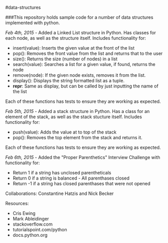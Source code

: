 #data-structures

###This repository holds sample code for a number of data structures implemented with python.

*Feb 4th, 2015* - Added a Linked List structure in Python. Has classes for each node, as well as the structure itself. Includes functionality for:
                      <ul>
                      <li>insert(value): Inserts the given value at the front of the list</li>
                      <li>pop(): Removes the front value from the list and returns that to the user</li>
                      <li>size(): Returns the size (number of nodes) in a list</li>
                      <li>search(value): Searches a list for a given value, if found, returns the node</li>
                      <li>remove(node): If the given node exists, removes it from the list.</li>
                      <li>display(): Displays the string formatted list as a tuple.</li>
                      <li>__repr__: Same as display, but can be called by just inputting the name of the list</li>
                      </ul>
                  <p>Each of these functions has tests to ensure they are working as expected.</p>
*Feb 5th, 2015* - Added a stack structure in Python. Has a class for an element of the stack, as well as the stack stucture itself. Includes functionality for:
                      <ul>
                      <li>push(value): Adds the value at to top of the stack</li>
                      <li>pop(): Removes the top element from the stack and returns it.</li>
                      </ul>
                  <p>Each of these functions has tests to ensure they are working as expected.</p>
*Feb 6th, 2015* - Added the "Proper Parenthetics" Interview Challenge with functionality for:
                      <ul>
                      <li>Return 1 if a string has unclosed parentheticals</li>
                      <li>Return 0 if a string is balanced - All parenthases closed</li>
                      <li>Return -1 if a string has closed parenthases that were not opened</li>
                      </ul>


Collaborations:
Constantine Hatzis and Nick Becker


Resources:
<ul>
<li>Cris Ewing</li>
<li>Mark Ableidinger</li>
<li>stackoverflow.com</li>
<li>tutorialspoint.com/python</li>
<li>docs.python.org</li>
</ul>
